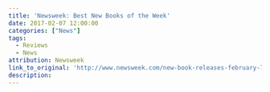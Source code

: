 ```yaml
---
title: 'Newsweek: Best New Books of the Week'
date: 2017-02-07 12:00:00
categories: ["News"]
tags:
  - Reviews
  - News
attribution: Newsweek
link_to_original: 'http://www.newsweek.com/new-book-releases-february-7-2017-what-read-gaiman-darnielle-nguyen-mastri-553442?rx=us'
description:
---
```



